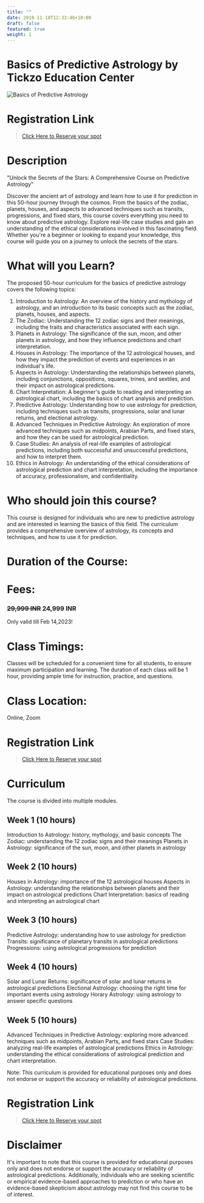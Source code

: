 ```yaml
---
title: ""
date: 2018-11-18T12:33:46+10:00
draft: false
featured: true
weight: 1
---
```

# Basics of Predictive Astrology by Tickzo Education Center

![Basics of Predictive Astrology](../images/illustrations/basics-of-predictive-astrology.jpg)

# Registration Link
>[Click Here to Reserve your spot](https://wa.me/918919321064?text=I%20am%20interested%20in%20Predictive%20Astrology)

# Description
"Unlock the Secrets of the Stars: A Comprehensive Course on Predictive Astrology"

Discover the ancient art of astrology and learn how to use it for prediction in this 50-hour journey through the cosmos. From the basics of the zodiac, planets, houses, and aspects to advanced techniques such as transits, progressions, and fixed stars, this course covers everything you need to know about predictive astrology. Explore real-life case studies and gain an understanding of the ethical considerations involved in this fascinating field. Whether you're a beginner or looking to expand your knowledge, this course will guide you on a journey to unlock the secrets of the stars.

# What will you Learn?

The proposed 50-hour curriculum for the basics of predictive astrology covers the following topics:
1) Introduction to Astrology: An overview of the history and mythology of astrology, and an introduction to its basic concepts such as the zodiac, planets, houses, and aspects.
2) The Zodiac: Understanding the 12 zodiac signs and their meanings, including the traits and characteristics associated with each sign.
3) Planets in Astrology: The significance of the sun, moon, and other planets in astrology, and how they influence predictions and chart interpretation.
4) Houses in Astrology: The importance of the 12 astrological houses, and how they impact the prediction of events and experiences in an individual's life.
5) Aspects in Astrology: Understanding the relationships between planets, including conjunctions, oppositions, squares, trines, and sextiles, and their impact on astrological predictions.
6) Chart Interpretation: A beginner's guide to reading and interpreting an astrological chart, including the basics of chart analysis and prediction.
7) Predictive Astrology: Understanding how to use astrology for prediction, including techniques such as transits, progressions, solar and lunar returns, and electional astrology.
8) Advanced Techniques in Predictive Astrology: An exploration of more advanced techniques such as midpoints, Arabian Parts, and fixed stars, and how they can be used for astrological prediction.
9) Case Studies: An analysis of real-life examples of astrological predictions, including both successful and unsuccessful predictions, and how to interpret them.
10) Ethics in Astrology: An understanding of the ethical considerations of astrological prediction and chart interpretation, including the importance of accuracy, professionalism, and confidentiality.


# Who should join this course?
This course is designed for individuals who are new to predictive astrology and are interested in learning the basics of this field. The curriculum provides a comprehensive overview of astrology, its concepts and techniques, and how to use it for prediction. 

# Duration of the Course:


# Fees:
### ~~29,999 INR~~ **24,999 INR** 
Only valid till Feb 14,2023!

# Class Timings:
Classes will be scheduled for a convenient time for all students, to ensure maximum participation and learning. The duration of each class will be 1 hour, providing ample time for instruction, practice, and questions. 

# Class Location:
Online, Zoom

# Registration Link
>[Click Here to Reserve your spot](https://wa.me/918919321064?text=I%20am%20interested%20in%20Predictive%20Astrology)

# Curriculum
 The course is divided into multiple modules.
## Week 1 (10 hours)
Introduction to Astrology: history, mythology, and basic concepts
The Zodiac: understanding the 12 zodiac signs and their meanings
Planets in Astrology: significance of the sun, moon, and other planets in astrology
## Week 2 (10 hours)
Houses in Astrology: importance of the 12 astrological houses
Aspects in Astrology: understanding the relationships between planets and their impact on astrological predictions
Chart Interpretation: basics of reading and interpreting an astrological chart
## Week 3 (10 hours)
Predictive Astrology: understanding how to use astrology for prediction
Transits: significance of planetary transits in astrological predictions
Progressions: using astrological progressions for prediction
## Week 4 (10 hours)
Solar and Lunar Returns: significance of solar and lunar returns in astrological predictions
Electional Astrology: choosing the right time for important events using astrology
Horary Astrology: using astrology to answer specific questions

## Week 5 (10 hours)
Advanced Techniques in Predictive Astrology: exploring more advanced techniques such as midpoints, Arabian Parts, and fixed stars
Case Studies: analyzing real-life examples of astrological predictions
Ethics in Astrology: understanding the ethical considerations of astrological prediction and chart interpretation.

Note: This curriculum is provided for educational purposes only and does not endorse or support the accuracy or reliability of astrological predictions.


# Registration Link
>[Click Here to Reserve your spot](https://wa.me/918919321064?text=I%20am%20interested%20in%20Tickzo%20Education%20Center%20Hyderabad)

# Disclaimer
It's important to note that this course is provided for educational purposes only and does not endorse or support the accuracy or reliability of astrological predictions. Additionally, individuals who are seeking scientific or empirical evidence-based approaches to prediction or who have an evidence-based skepticism about astrology may not find this course to be of interest.
